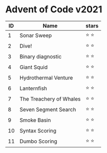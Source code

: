 # Advent of Code v2021

| ID | Name                     |   stars       |
-----|--------------------------|---------------|
|  1 | Sonar Sweep              | :star: :star: |
|  2 | Dive!                    | :star: :star: |
|  3 | Binary diagnostic        | :star: :star: |
|  4 | Giant Squid              | :star: :star: |
|  5 | Hydrothermal Venture     | :star: :star: |
|  6 | Lanternfish              | :star: :star: |
|  7 | The Treachery of Whales  | :star: :star: |
|  8 | Seven Segment Search     | :star: :star: |
|  9 | Smoke Basin              | :star: :star: |
| 10 | Syntax Scoring           | :star: :star: |
| 11 | Dumbo Scoring            | :star: :star: |

